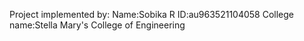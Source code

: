Project implemented by:
Name:Sobika R
ID:au963521104058
College name:Stella Mary's College of Engineering
